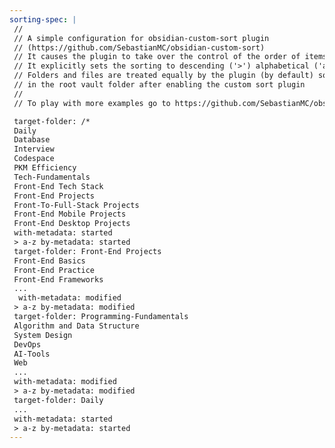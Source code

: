```yaml
---
sorting-spec: |
 //
 // A simple configuration for obsidian-custom-sort plugin
 // (https://github.com/SebastianMC/obsidian-custom-sort)
 // It causes the plugin to take over the control of the order of items in the root folder ('/') of the vault
 // It explicitly sets the sorting to descending ('>') alphabetical ('a-z')
 // Folders and files are treated equally by the plugin (by default) so expect them intermixed
 // in the root vault folder after enabling the custom sort plugin
 // 
 // To play with more examples go to https://github.com/SebastianMC/obsidian-custom-sort#readme

 target-folder: /*
 Daily
 Database
 Interview
 Codespace
 PKM Efficiency
 Tech-Fundamentals
 Front-End Tech Stack
 Front-End Projects
 Front-To-Full-Stack Projects 
 Front-End Mobile Projects
 Front-End Desktop Projects
 with-metadata: started
 > a-z by-metadata: started
 target-folder: Front-End Projects
 Front-End Basics
 Front-End Practice
 Front-End Frameworks
 ...
  with-metadata: modified
 > a-z by-metadata: modified
 target-folder: Programming-Fundamentals
 Algorithm and Data Structure
 System Design
 DevOps
 AI-Tools
 Web
 ...
 with-metadata: modified
 > a-z by-metadata: modified
 target-folder: Daily
 ...
 with-metadata: started
 > a-z by-metadata: started 
---
```

